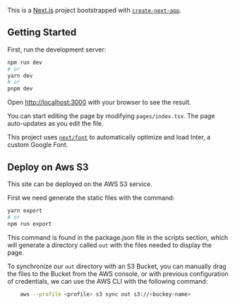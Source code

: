 This is a [Next.js](https://nextjs.org/) project bootstrapped with [`create-next-app`](https://github.com/vercel/next.js/tree/canary/packages/create-next-app).

## Getting Started

First, run the development server:

```bash
npm run dev
# or
yarn dev
# or
pnpm dev
```

Open [http://localhost:3000](http://localhost:3000) with your browser to see the result.

You can start editing the page by modifying `pages/index.tsx`. The page auto-updates as you edit the file.


This project uses [`next/font`](https://nextjs.org/docs/basic-features/font-optimization) to automatically optimize and load Inter, a custom Google Font.


## Deploy on Aws S3

This site can be deployed on the AWS S3 service.

First we need generate the static files with the command:
```bash
yarn export
# or
npm run export
``` 

This command is found in the package.json file in the scripts section, which will generate a directory called `out` with the files needed to display the page.

To synchronize our `out` directory with an S3 Bucket, you can manually drag the files to the Bucket from the AWS console, or with previous configuration of credentials, we can use the AWS CLI with the following command:

```bash
	aws --profile <profile> s3 sync out s3://<buckey-name>
```
